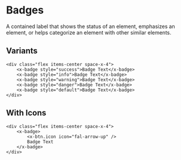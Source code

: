 # Badges

A contained label that shows the status of an element, emphasizes an element, or helps categorize an element with other similar elements.

## Variants

```blade-component-code
<div class="flex items-center space-x-4">
    <x-badge style="success">Badge Text</x-badge>
    <x-badge style="info">Badge Text</x-badge>
    <x-badge style="warning">Badge Text</x-badge>
    <x-badge style="danger">Badge Text</x-badge>
    <x-badge style="default">Badge Text</x-badge>
</div>
```

## With Icons

```blade-component-code
<div class="flex items-center space-x-4">
    <x-badge>
        <x-btn.icon icon="fal-arrow-up" />
        Badge Text
    </x-badge>
</div>
```
